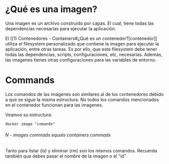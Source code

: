 # ¿Qué es una imagen?
Una imagen es un archivo construido por capas. El cual, tiene todas las dependencias necesarias para ejecutar la aplicación.

El [[1) Contenedores - Containers#¿Qué es un contenedor?|contenedor]] utiliza el filesystem personalizado que contiene la imagen para ejecutar la aplicación, entre otras tareas. Es por ello, que este filesystem debe tener todas las dependencias, scripts, configuraciones, etc, necesarias. Además, las imagenes tienes otras configuraciones para las variables de entorno.

# Commands
Los comandos de las imágenes son similares al de los contenedores debido a que se sigue la misma estructura. No todos los comandos mencionados en el contenedor funcionan para las imagenes.

Veamos su estructura:
```Docker
docker image "comando"
```

###### N - images commads equals containers commads
Tanto para listar (ls) y eliminar (rm) son los mismos comandos. Recuerda también que debes pasar el nombre de la imagen o el "id".
